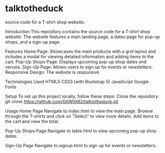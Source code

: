 # talktotheduck
source code for a T-shirt shop website.

Introduction
This repository contains the source code for a T-shirt shop website. The website features a main landing page, a dates page for pop-up shops, and a sign-up page.

Features
Home Page: Showcases the main products with a grid layout and includes a modal for viewing detailed information and adding items to the cart.
Pop-Up Shops Page: Displays upcoming pop-up shop dates and venues.
Sign-Up Page: Allows users to sign up for events or newsletters.
Responsive Design: The website is responsive.

Technologies Used
HTML5
CSS3 (with Bootstrap 5)
JavaScript
Google Fonts

Setup
To set up this project locally, follow these steps:
Clone the repository:
git clone https://github.com/GitWitit82/talktotheduck.git

Usage
Home Page
Navigate to index.html to view the main page.
Browse through the T-shirts and click on "Select" to view more details.
Add items to the cart and view the total.

Pop-Up Shops Page
Navigate to table.html to view upcoming pop-up shop dates.

Sign-Up Page
Navigate to signup.html to sign up for events or newsletters.
